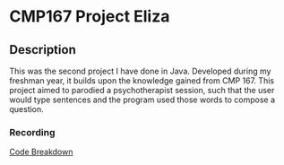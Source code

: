 # CMP167 Project Eliza

## Description

This was the second project I have done in Java. Developed during my freshman year, it builds upon the knowledge gained from CMP 167. This project aimed to parodied a psychotherapist session, such that the user would type sentences and the program used those words to compose a question.

### Recording 

[Code Breakdown](https://youtu.be/IDVzJJh0G54)
